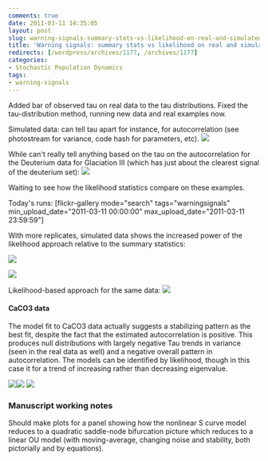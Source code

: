 ```yaml
---
comments: true
date: 2011-03-11 14:35:05
layout: post
slug: warning-signals-summary-stats-vs-likelihood-on-real-and-simulated-data
title: 'Warning signals: summary stats vs likelihood on real and simulated data'
redirects: [/wordpress/archives/1177, /archives/1177]
categories:
- Stochastic Population Dynamics
tags:
- warning-signals
---
```


Added bar of observed tau on real data to the tau distributions.
Fixed the tau-distribution method, running new data and real examples now.

Simulated data: can tell tau apart for instance, for autocorrelation (see photostream for variance, code hash for parameters, etc).
![]( http://farm6.staticflickr.com/5298/5518459610_b4a79201a7_o.png )


While can't really tell anything based on the tau on the autocorrelation for the Deuterium data for Glaciation III (which has just about the clearest signal of the deuterium set):
![]( http://farm6.staticflickr.com/5251/5517841341_5a20b049e4_o.png )


Waiting to see how the likelihood statistics compare on these examples.

Today's runs:
[flickr-gallery mode="search" tags="warningsignals" min_upload_date="2011-03-11 00:00:00" max_upload_date="2011-03-11 23:59:59"]

With more replicates, simulated data shows the increased power of the likelihood approach relative to the summary statistics:

![]( http://farm6.staticflickr.com/5132/5518595002_6fd35d8d2d_o.png )

![]( http://farm6.staticflickr.com/5140/5518595068_abb5a72cbe_o.png )




Likelihood-based approach for the same data:
![]( http://farm6.staticflickr.com/5258/5519026318_9e0e5dd5d0_o.png )



#### CaCO3 data


The model fit to CaCO3 data actually suggests a stabilizing pattern as the best fit, despite the fact that the estimated autocorrelation is positive.  This produces null distributions with largely negative Tau trends in variance (seen in the real data as well) and a negative overall pattern in autocorrelation.  The models can be identified by likelihood, though in this case it for a trend of increasing rather than decreasing eigenvalue.  

[![](http://farm6.static.flickr.com/5096/5517792569_f634b329a0_o.png)](http://farm6.static.flickr.com/5096/5517792569_f634b329a0_o.png)[![](http://farm6.static.flickr.com/5220/5518384482_55998356c0_o.png)](http://farm6.static.flickr.com/5220/5518384482_55998356c0_o.png)
[![](http://farm6.static.flickr.com/5255/5518867116_dd06e88cef.jpg)](http://farm6.static.flickr.com/5255/5518867116_dd06e88cef.jpg)





### Manuscript working notes


Should make plots for a panel showing how the nonlinear S curve model reduces to a quadratic saddle-node bifurcation picture which reduces to a linear OU model (with moving-average,  changing noise and stability, both pictorially and by equations).
